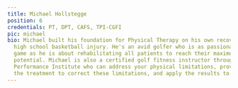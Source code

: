 ```yaml
---
title: Michael Hollstegge
position: 6
credentials: PT, DPT, CAFS, TPI-CGFI
pic: michael
bio: Michael built his foundation for Physical Therapy on his own recovery from a
  high school basketball injury. He's an avid golfer who is as passionate about the
  game as he is about rehabilitating all patients to reach their maximum movement
  potential. Michael is also a certified golf fitness instructor through the Titleist
  Performance Institute who can address your physical limitations, provide you with
  the treatment to correct these limitations, and apply the results to your game.
---
```

